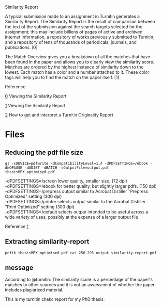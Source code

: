 Similarity Report


A typical submission made to an assignment in Turnitin generates a Similarity Report. 
The Similarity Report is the result of comparison between the text of the 
submission against the search targets selected for the assignment; 
this may include billions of pages of active and archived internet information, 
a repository of works previously submitted to Turnitin, 
and a repository of tens of thousands of periodicals, journals, and publications. [0]

The Match Overview gives you a breakdown of all the matches 
that have been found in the paper and allows you to clearly 
view the similarity score. Matches are ordered by the highest 
instance of similarity down to the lowest. 
Each match has a color and a number attached to it. 
These color tags will help you to find the match on the paper itself. [1]


Reference

[0](https://guides.turnitin.com/01_Manuals_and_Guides/Instructor_Guides/Turnitin_Classic_(Deprecated)/21_The_Similarity_Report/Viewing_the_Similarity_Report)
Viewing the Similarity Report

[1](https://guides.turnitin.com/01_Manuals_and_Guides/Student_Guides/Feedback_Studio/15_The_Similarity_Report/Viewing_the_Similarity_Report)
Viewing the Similarity Report

[2](https://www.youtube.com/watch?v=tgfvEh0yWek) 
How to get and interpret a Turnitin Originality Report



# Files 

## Reducing the pdf file size
```
gs -sDEVICE=pdfwrite -dCompatibilityLevel=1.4 -dPDFSETTINGS=/ebook -dNOPAUSE -dQUIET -dBATCH -sOutputFile=output.pdf thesisMPX_optimised.pdf
```

-dPDFSETTINGS=/screen lower quality, smaller size. (72 dpi)  
-dPDFSETTINGS=/ebook for better quality, but slightly larger pdfs. (150 dpi)  
-dPDFSETTINGS=/prepress output similar to Acrobat Distiller "Prepress Optimized" setting (300 dpi)  
-dPDFSETTINGS=/printer selects output similar to the Acrobat Distiller "Print Optimized" setting (300 dpi)  
-dPDFSETTINGS=/default selects output intended to be useful across a wide variety of uses, possibly at the expense of a larger output file  

Reference
[1](https://askubuntu.com/questions/113544/how-can-i-reduce-the-file-size-of-a-scanned-pdf-file)



## Extracting similarity-report

```
pdftk thesisMPX_optimised.pdf cat 256-296 output similarity-report.pdf
```


## message

According to @turnitin:
The similarity score is a percentage of the paper's matches to other sources
and it is not an assessment of whether the paper includes plagiarized material.

This is my turnitin chekc report for my PhD thesis: 










